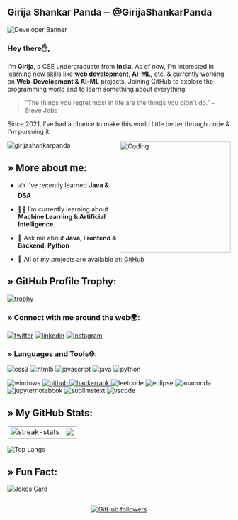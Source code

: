 ## Girija Shankar Panda ─ @GirijaShankarPanda

![Developer Banner](https://user-images.githubusercontent.com/104772357/188424608-6b2d0f5e-5810-4029-b0dd-10f53e0b5b04.gif)


### Hey there✋, 
I’m <b>Girija</b>, a CSE undergraduate from <b>India</b>. As of now, I’m interested in learning new skills like <b>web development, AI-ML,</b> etc. & currently working on <b>Web-Development & AI-ML</b> projects. Joining GitHub to explore the programming world and to learn something about everything.

> “The things you regret most in life are the things you didn't do.” - Steve Jobs

Since 2021, I've had a chance to make this world little better through code & I'm pursuing it.

<img align="right" alt="Coding" width="250" src="https://user-images.githubusercontent.com/104772357/188418004-bf920542-27da-45fd-bd21-16072f29edc0.png">

<p align="left"> <img src="https://komarev.com/ghpvc/?username=girijashankarpanda&label=Profile%20views&color=0e75b6&style=flat" alt="girijashankarpanda" /> </p>


## &raquo; More about me:
- ✍️ I've recently learned **Java & DSA**

- 👨‍💻 I’m currently learning about **Machine Learning & Artificial Intelligence.**

- 💬 Ask me about **Java, Frontend & Backend, Python**

- 📝 All of my projects are available at: [GitHub](https://github.com/GirijaShankarPanda)


<h2 align="left">&raquo; GitHub Profile Trophy:</h2>

[![trophy](https://github-profile-trophy.vercel.app/?username=GirijaShankarPanda&theme=algolia)](https://github.com/ryo-ma/github-profile-trophy)


<h3 align="left">&raquo; Connect with me around the web🌍:</h3>

<p align="left">
<a href="https://twitter.com/@iamgirija_" target="_blank"><img src="https://img.shields.io/badge/Twitter-1DA1F2?style=for-the-badge&logo=twitter&logoColor=white" alt="twitter"/></a>
<a href="https://www.linkedin.com/in/girija-shankar-panda-27331923b/" target="_blank"><img src="https://img.shields.io/badge/LinkedIn-0077B5?style=for-the-badge&logo=linkedin&logoColor=white" alt="linkedin"/></a>
<a href="https://instagram.com/officially_devs" target="_blank"><img src="https://img.shields.io/badge/Instagram-%23E4405F.svg?style=for-the-badge&logo=Instagram&logoColor=white" alt="instagram"/></a>


<h3 align="left">&raquo; Languages and Tools🌐:</h3>

<p align="left"> <img src="https://img.shields.io/badge/CSS3-1572B6?style=for-the-badge&logo=css3&logoColor=white" alt="css3"/> <img src="https://img.shields.io/badge/HTML5-E34F26?style=for-the-badge&logo=html5&logoColor=white" alt="html5"/> <img src="https://img.shields.io/badge/JavaScript-323330?style=for-the-badge&logo=javascript&logoColor=F7DF1E" alt="javascript"/> <img src="https://img.shields.io/badge/java-%23ED8B00.svg?style=for-the-badge&logo=java&logoColor=white" alt="java"/> <img src="https://img.shields.io/badge/python-3670A0?style=for-the-badge&logo=python&logoColor=ffdd54" alt="python"/> <p/>
<p align="left"> <img src="https://img.shields.io/badge/Windows-0078D6?style=for-the-badge&logo=windows&logoColor=white" alt="windows"/> <a href="https://github.com/GirijaShankarPanda" target="_blank"> <img src="https://img.shields.io/badge/GitHub-100000?style=for-the-badge&logo=github&logoColor=white" alt="github"/> </a> <a href="https://www.hackerrank.com/girijashankarpa1" target="_blank"> <img src="https://img.shields.io/badge/-Hackerrank-2EC866?style=for-the-badge&logo=HackerRank&logoColor=white" alt="hackerrank"/> </a> <img src="https://img.shields.io/badge/LeetCode-000000?style=for-the-badge&logo=LeetCode&logoColor=#d16c06" alt="leetcode"/> <img src="https://img.shields.io/badge/Eclipse-2C2255?style=for-the-badge&logo=eclipse&logoColor=white" alt="eclipse"/> <img src="https://img.shields.io/badge/Anaconda-%2344A833.svg?style=for-the-badge&logo=anaconda&logoColor=white" alt="anaconda"/> <img src="https://img.shields.io/badge/jupyter-%23FA0F00.svg?style=for-the-badge&logo=jupyter&logoColor=white" alt="jupyternotebook"/> <img src="https://img.shields.io/badge/sublime_text-%23575757.svg?style=for-the-badge&logo=sublime-text&logoColor=important" alt="sublimetext"/> <img src="https://img.shields.io/badge/VSCode-0078D4?style=for-the-badge&logo=visual%20studio%20code&logoColor=white" alt="vscode"/> </p>

 
## &raquo; My GitHub Stats:

<table>
 <tr>
 
<td><img src="http://github-readme-streak-stats.herokuapp.com?user=GirijaShankarPanda&theme=nightowl" alt="streak-stats" /></td>

 <td><img src="https://github-readme-stats.vercel.app/api?username=GirijaShankarPanda&theme=nightowl&show_icons=true"></td>
 </tr>
 </table>
 
 ![Top Langs](https://github-readme-stats.vercel.app/api/top-langs/?username=GirijaShankarPanda&langs_count=8&theme=nightowl)

## &raquo; Fun Fact:
<img src="https://readme-jokes.vercel.app/api" alt="Jokes Card" />

<hr>

<div align="center"> 

[![GitHub followers](https://img.shields.io/github/followers/GirijaShankarPanda.svg?style=social&label=Followers)](https://github.com/GirijaShankarPanda?tab=followers)
</div>



<!---
GirijaShankarPanda/GirijaShankarPanda is a ✨ special ✨ repository because its `README.md` (this file) appears on your GitHub profile.
You can click the Preview link to take a look at your changes.
--->
